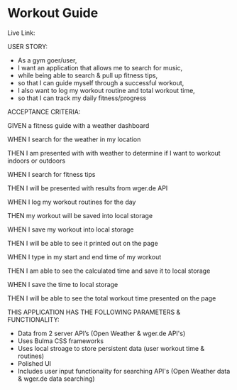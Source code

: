 # Workout Guide

Live Link: 

USER STORY: 
  * As a gym goer/user, 
  * I want an application that allows me to search for music,
  * while being able to search & pull up fitness tips,
  * so that I can guide myself through a successful workout,
  * I also want to log my workout routine and total workout time,
  * so that I can track my daily fitness/progress
 
ACCEPTANCE CRITERIA:

GIVEN a fitness guide with a weather dashboard

WHEN I search for the weather in my location

THEN I am presented with with weather to determine if I want to workout indoors or outdoors

WHEN I search for fitness tips

THEN I will be presented with results from wger.de API

WHEN I log my workout routines for the day

THEN my workout will be saved into local storage

WHEN I save my workout into local storage

THEN I will be able to see it printed out on the page

WHEN I type in my start and end time of my workout

THEN I am able to see the calculated time and save it to local storage

WHEN I save the time to local storage

THEN I will be able to see the total workout time presented on the page

THIS APPLICATION HAS THE FOLLOWING PARAMETERS & FUNCTIONALITY:
   * Data from 2 server API’s (Open Weather & wger.de API's)
   * Uses Bulma CSS frameworks
   * Uses local stroage to store persistent data (user workout time & routines)
   * Polished UI
   * Includes user input functionality for searching API's (Open Weather data & wger.de data searching) 
